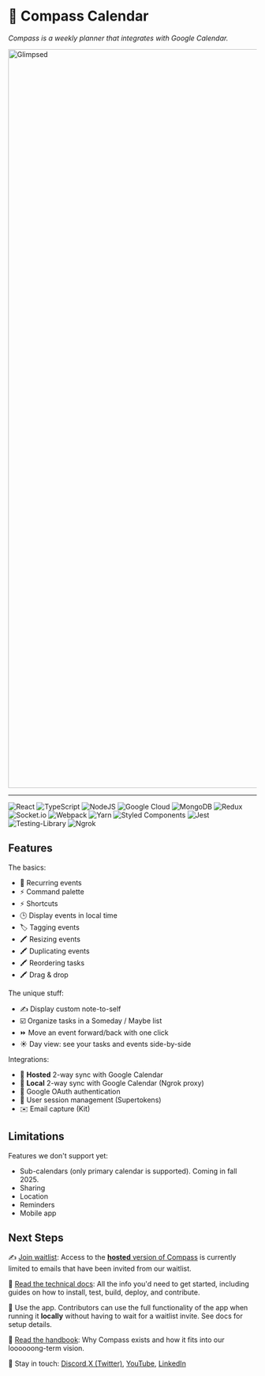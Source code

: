 # 🧭 Compass Calendar

_Compass is a weekly planner that integrates with Google Calendar._

<img width="1494" alt="Glimpsed" src="https://github.com/user-attachments/assets/c0a22b46-f0eb-4b0c-8a7b-942f142947a5" />

---

![React](https://img.shields.io/badge/react-%2320232a.svg?style=for-the-badge&logo=react&logoColor=%2361DAFB) ![TypeScript](https://img.shields.io/badge/typescript-%23007ACC.svg?style=for-the-badge&logo=typescript&logoColor=white) ![NodeJS](https://img.shields.io/badge/node.js-6DA55F?style=for-the-badge&logo=node.js&logoColor=white) ![Google Cloud](https://img.shields.io/badge/GoogleCloud-%234285F4.svg?style=for-the-badge&logo=google-cloud&logoColor=white) ![MongoDB](https://img.shields.io/badge/MongoDB-%234ea94b.svg?style=for-the-badge&logo=mongodb&logoColor=white) ![Redux](<https://img.shields.io/badge/redux-%23593d88.svg?style=for-the-badge&logo=redux&logoColor=white![Express.js](https://img.shields.io/badge/express.js-%23404d59.svg?style=for-the-badge&logo=express&logoColor=%2361DAFB)>) ![Socket.io](https://img.shields.io/badge/Socket.io-black?style=for-the-badge&logo=socket.io&badgeColor=010101)
![Webpack](https://img.shields.io/badge/webpack-%238DD6F9.svg?style=for-the-badge&logo=webpack&logoColor=black) ![Yarn](https://img.shields.io/badge/yarn-%232C8EBB.svg?style=for-the-badge&logo=yarn&logoColor=white) ![Styled Components](https://img.shields.io/badge/styled--components-DB7093?style=for-the-badge&logo=styled-components&logoColor=white)
![Jest](https://img.shields.io/badge/-jest-%23C21325?style=for-the-badge&logo=jest&logoColor=white)
![Testing-Library](https://img.shields.io/badge/-TestingLibrary-%23E33332?style=for-the-badge&logo=testing-library&logoColor=white)
![Ngrok](https://img.shields.io/badge/ngrok-1F1F1F?style=for-the-badge&logo=ngrok&logoColor=white)

## Features

The basics:

- 🔄 Recurring events
- ⚡ Command palette
- ⚡ Shortcuts
- 🕒 Display events in local time
- 🏷️ Tagging events
- 🖍️ Resizing events
- 🖍️ Duplicating events
- 🖍️ Reordering tasks
- 🖍️ Drag & drop

The unique stuff:

- ✍️ Display custom note-to-self
- ☑️ Organize tasks in a Someday / Maybe list
- ⏩ Move an event forward/back with one click
- ☀️ Day view: see your tasks and events side-by-side

Integrations:

- 🔄 **Hosted** 2-way sync with Google Calendar
- 🔄 **Local** 2-way sync with Google Calendar (Ngrok proxy)
- 🔐 Google OAuth authentication
- 🔐 User session management (Supertokens)
- ✉️ Email capture (Kit)

## Limitations

Features we don't support yet:

- Sub-calendars (only primary calendar is supported). Coming in fall 2025.
- Sharing
- Location
- Reminders
- Mobile app

## Next Steps

✍️ [Join waitlist](https://www.compasscalendar.com/waitlist?utm_source=github&utm_medium=referral&utm_campaign=readme): Access to the [**hosted** version of Compass](https://app.compasscalendar.com?utm_source=github&utm_medium=referral&utm_campaign=readme) is currently limited to emails that have been invited from our waitlist.

📃 [Read the technical docs](https://docs.compasscalendar.com?utm_source=github&utm_medium=referral&utm_campaign=readme): All the info you'd need to get started, including guides on how to install, test, build, deploy, and contribute.

🧭 Use the app. Contributors can use the full functionality of the app when running it **locally** without having to wait for a waitlist invite. See docs for setup details.

📘 [Read the handbook](https://compasscalendar.notion.site/?utm_source=github&utm_medium=referral&utm_campaign=readme): Why Compass exists and how it fits into our loooooong-term vision.

👀 Stay in touch: [Discord](https://www.discord.gg/H3DVMnKmUd),[X (Twitter)](https://x.com/CompassCalendar), [YouTube](https://youtube.com/playlist?list=PLPQAVocXPdjmYaPM9MXzplcwgoXZ_yPiJ&si=jssXj_g9kln8Iz_w), [LinkedIn](https://www.linkedin.com/company/compass-calendar)
